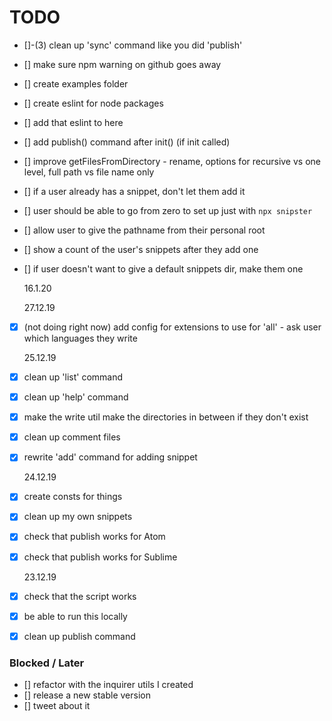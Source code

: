 # TODO

- []-(3) clean up 'sync' command like you did 'publish'
- [] make sure npm warning on github goes away
- [] create examples folder
- [] create eslint for node packages
- [] add that eslint to here
- [] add publish() command after init() (if init called)
- [] improve getFilesFromDirectory - rename, options for recursive vs one level, full path vs file name only
- [] if a user already has a snippet, don't let them add it
- [] user should be able to go from zero to set up just with `npx snipster`
- [] allow user to give the pathname from their personal root
- [] show a count of the user's snippets after they add one
- [] if user doesn't want to give a default snippets dir, make them one

  16.1.20

  27.12.19

- [x] (not doing right now) add config for extensions to use for 'all' - ask user which languages they write

  25.12.19

- [x] clean up 'list' command
- [x] clean up 'help' command
- [x] make the write util make the directories in between if they don't exist
- [x] clean up comment files
- [x] rewrite 'add' command for adding snippet

  24.12.19

- [x] create consts for things
- [x] clean up my own snippets
- [x] check that publish works for Atom
- [x] check that publish works for Sublime

  23.12.19

- [x] check that the script works
- [x] be able to run this locally
- [x] clean up publish command

### Blocked / Later

- [] refactor with the inquirer utils I created
- [] release a new stable version
- [] tweet about it
